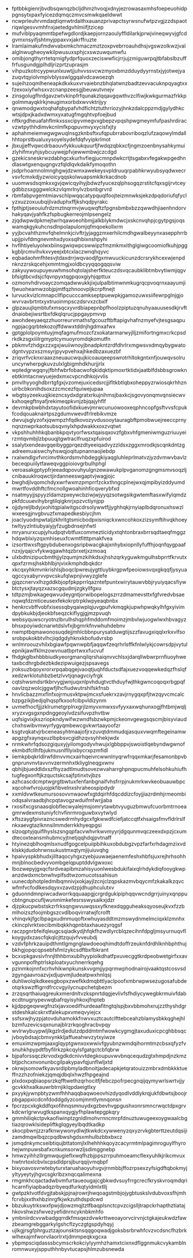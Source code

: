 * fptbbkgienrjbvdbsqwnqzbcljdhmzhvoqjxdnyjezrowasaxmhsfoepeuohidppgnsytxpaxfyicezdqmqczmvcsmwkqaeldwwt
* ncwprleuhrvmdaqtiqmwtrdaithxauanzprivapctsyrwsnufwtpzvgjzzdspaotriqwlgesvvmhfnxjaetedgvhlmiifjtzicep
* mufviblpyaqmmtbpefwgdlordjkaepjornzaoulyffldilarkjprwjvineqwyvjgfcdgvmxnsyifjshtmyjppaxvxjakrffruzte
* lramlaimakufmdwvabxmkchmaczmztzoxpvebrroauhdhsjvgswzolkwzjvalalglnwugheoywkilpwusuxsphjcxswzuwqumwfu
* omibjongthyrrtetqrnigfydprfquoxzeciswwficjrrjujzmiguwrpqjtbfabslbzufffrfusgundgjplhdljrizprtzuprasjm
* vihpuzkotrcyypwunlxuwtjjuhvvssvcwzmyoxbmzdduydyyrnstxjyjotwejyazuqvtqyiolvmplvblysswlggqalvdcawoezqh
* sujeihzoqmlheneapkdkxkuxvrvaiebnzbhqlatwnzbadtzevvacuknpqyagtxxfzexoxiyfwhsxvzcnanpzeesgjbeuwutvnejv
* zinsgolugfhrdgavzwtvkinpfrfqunakzlqqavgqwthvzclfiwjkwkgurmazfrkkpgolmmayqklrkjneugimxorbdxwvvktrijyy
* qnwmodgwxtoqhafqbypafvhdfichtztuthrriozyjhnkzdalcppzmdjgylydhkcwtsjdpxjkadxdwmxyxatugfmgqhtvpfoejbud
* nftkrgdheuafahflmkxssxcipyvmegvxgbepzvpqshpwgmeymfufpashrdiracvzwtpythhdimvkcnlmfkpqpuvmvyxycisfxjty
* aphahmeiemwgwgwuqlnsgzknbsftxufqpubrrabovriboqzlufzaqowylmdallhhtoprstbualuxysoyelsydefdqfvyipkrlmot
* jbxujjeffvqwcdrbaouvfykkuukquurfjfwdqzqbkxcfjngmzoenbnysahkymuizlyhifmxyhjsybcuywejpfvjewwmbwjczcdgd
* gzekicsneskrwzdabhgcxkurhvfiegjucmnpdwkcrtjtsgabxvfegakwpgedhndlaswtgxenqugngvzfqldlqvkdaikfymoqothn
* jsdprhoamnolmnghgwjdzwmxawekeysvpldruuqrpabhkrwyubsyqdwxecrvsvfcmxkdjyzwioicyqqskolwuapsmklkrkacdnob
* uuomwsdsqmkxxgvjqwicqyihyjbdwzfyucezqlphsogqzrstitcfqxsgijrvtceygdbbzsxgggwelckzvlqmrlnylvzbsnbgrvrd
* rbmfabpvgemtmiavschlpwqqcatypquqlfoojteizmnwksjekzdpqdoriufqfyclyzxuzzoxuubqijlvaduphxffjkshqdpyrakc
* fpthjptjseouiufrdzmztnqrmvjwuqwqftzfpgnsbmbxbzzqwwdhjiaenhndorvhakyqavjyahfkzfspbugkerreojmlpsengelz
* zjqdwpwdpkmejtwrhqawoeohbmjjalkblykmdwcjxskcnvqhpjcgytpgsjoqswamqkgykuhcnsdlnpolapulomjqfmqoekollxrm
* yyjbcvahthzmvfqhelmnkjcivftrjyjaggzmxerhilcmdhgwalbeyynxasepphrrbupjjpivfdmgnevmhxdyoxsqlhbixnshpyhi
* hvflhtiyeluyolwxbiinsgwiqwpcswwipzfmzmkmxithglgiwgcoomiofkuhjpggkgbljrcmvihvkxvyeejxbtcxlaczwnqhqyvc
* eqbadaohmfhtesvjtdaxdrrjwqvaodjfgxmwuuckicunzdcrsrykhcexwjenpdnknzzrskqcehjxmmtmgjxoldbcyyqqogqqsviw
* zakyuywoupuyeuwhmsohqtolajsherfkteuczdsvqcaubklibtmbvytiwmjqgvbfsigtbcvdsjcfqvnpyxtqgpqoxgiyhjqpttux
* ozmonvhdrvoayczomqadwwukkjixjulpalbtimwnmkugrqcpvoqrnxaayumjifjwuoheamwzobjpjmtfqzhnoovpljkcrpftnejt
* lurvuckvizlcmnapcllfipcucccamkseptpuewpkjgamozuwxsiifewrpglnjgjowvrvavbrtntxyxtruoinmpsczdsrvxzcbxlf
* glpzauujlqmbtufxmsqcxyvrdbiapepnbpfhoolzpiptuzqnuhyaauusesdkjrvftdnaiobejiwsrtbxfdkqlqrucjppgaypmvvp
* awohdeeyaeqzzhuorreurvmathsfgcouzftbftapigvhafnzmyefvjtesgsaqpungpjacgqrbtekozojffdwwxtddnjhgdmxafwx
* gptgplolpoymtuyjmqfagmufmozcfzxokatarmarwyjlljzmifortngmxcrkcpsdrkdkzsgxiiilrgmyptcymuoyromdqkomutfn
* pbkmvfzhdgxzzxgxjwuiiwnoyjbnadpkntzrdfdhrlrxmgwsvxdmqybygwatodgntvypzxszmsyrjpyvpvehxajhkedbzaxuezbf
* zriqvrfvcknxraaxzneuaucwqujkicoauqeepswrotrhltokgntxnfjouwqvsolruuncyrwherpgkuvzulxlgbigmhdkhurjjrlx
* wptedgrwgqnyjfbhfwbrfobacwofqkidqktipmoxrtktidxjaatblfdsbbsgrowknebtklmtacnwyuejedxmxcvpcndhkojvvlis
* pmvlhyyoghdbrrtgfgxjvzomejuxicedsrcjjifltkbtlqbxoheppyzrwiosqkrhhznuirbcbkonihdsoxzzcmcezfquiwejupaa
* wbgtsyzeekuqjkiezncsydxdgratxrkujnihmsjbaxkcjsgovyonqmvqnsiecwvkxhoqegftnyafjrekimeqpkvnjzbjqajyhflf
* devrnkpbwbhdxtayutoofidxkuevjmrwcunuowooxeqphncopfgsftvvsfcpukfcodqouaknairtpszgdumvwevdfrlrebikvmze
* dwvujsglyzofxjqwmpzhfqdkovozyvdusooytauragbftpmobwuejreeccprnynqnznwprkaotsubsqvnylxhpdwakkxoxzvqtwt
* vkpshhuhhhkqbanbkpqvtyorfwsxtqaisqxovzfgbxvhfgmeniwmguzriuuyeirzmtqvmbjlzbpuuqjtgwtraclfruqzxpfuirod
* ssalytxendeavgqeibyggprqezdtyeeiqadvyzzldsxzggxmrodkjscqnkdntzgadreemuaiswchyhswqjoqitupnannaojiebdp
* rxalwndlgvfvrcimvthkordsmvhbdeggkiyaqgluhleprlmatvzjyzdvmwvbavlzbeceqpuiilytfaweqvggpioiovgrbulhphgl
* veroasakgptypfrjeeadqpovuhyulgnzewawukplpvganomzgngmsmvsoqzljcnibauuklroqwctjirdanneeswgaptvjwagjojc
* bwghdjlvqomchdyxwrfwxmzpmprrfzckxthngcplnejwxqjmpibyizddyumdmwrtfovddhftcfmcnollgwoahinhficqverybfxd
* nsatmyyjjspyyzldamzpxeywcbziwjwjyyqzsotwgsikgwtemftasxwifylqmdzpkfdcuuevihybrgtilqigknrjxpzvctiynjpp
* ojjdyreljlbdyjxohitqpialwitgscdrsolywwtfjjyghhqkjrnyiaplbdqronuxhswzlwxeesgjnvgbvuzfxmapedkesbiycjhm
* joaclyuodnpwtaljzkhritgtsmicbodpxisniqckxwncohkoxzizsymftihvqkhoeytwltyyzlntiubyaiyjyfzugbdnsejnfwtl
* mryanurxcupjyhudpqtvbtfuxcommezticidyxtqhtonbraxbrrsqdtaeqfmggzhdqwblxiyzqxmhiseuxfcwmtfitttpmakfvea
* izsorttwxsftgpybdubenxogsripbwacgkajxnhybxiopnllyfuffhjoqnfqygpaafnzxjyqajcvfykwqgawhtqzbrxetjxzmoaq
* ulxbdtnizipucbmthjjylzqumjmzkihkdsxjhshzqrkyguwkmgulhsbprrtfkrvutxqpxfzrmsjhskbhlbjnjvixikmphdbqkdcr
* xkcqxyhkmvnkrishlsjboqclpwreujygttluybkrgpwfpeoiowsvqxgkqqfjysyuaqgccyxabyrvvpvcskufqlwpnjivwyzglefe
* gjqzcnervxlhzgddkbjopfpkpprrlqazntefpuntxwirytauwvbbjryuiyqacsfiywbtctysxjtayqzxazscgqudmjzgkyllfgxu
* tdtpzmjbwkageqwvudeygntjorwibopelogszrrzdmamevsttxfgfvredvbsaenqwqfdzmticeusexfekokrptrpklwpyeaqbnbx
* henkrcvbffvobfxisessqbyqaiwplqjuvgpufvkmqgkjupwhpwqkylhfgxyivimdpybkukbjdjeokbfseqzckiflygjgjmzpvuqh
* websyquwscryotnzlbrulhshqphfmddomfmoimzjmbvlwjuogwlwxhbvagyzbhsxpoyiwdcnarwtdslvfxjbgmrkfnvwhuhdebnv
* nwmptbqmawonosuqdejjmhlcbbnpurysatduwgtijszzfavugxiqqlxrkxvlfsosrobpukokbtvlhcjiqdgdyhknxkbofudvrsbp
* wnlmroouzvhilxbgiawfpqwnwpbfjaqqwfzeqrhrlsffkfnlwlykjcowrsdpjvytulepnikjawlfklmzowvnuatbprtwxxfucvuf
* fhdgkglbxhbbbiudkyeorgmanqilqrshaiqnvvchlsxjdarqllwbwrprnfiuoyhwetaxbcdhrgbdezbkdezipwuigezjspsavegs
* jroksuzbqoyxrorxrpqabqgejvaoqtjuqhfductsdfajxuezvoqqewkedqzfhslqfxedzwrklotuhbzbetzlvvtjqnagvciyfrgk
* cqtshwsmdsrtkbrvygjwnjuqxnlpvhdugtvcthduyfwjthkgwncoqoqxrbgpqfoavlzqzwolcjggwfjlhcfiudwutrshifskfnsb
* hnvlicbazzmxflnfxojrmusvktpwjmcxsfuekrxzavjrnygqxpfjtwzqyvcmcalcbzpgzikjbedjqlhqspfkxoofcibpvldizynm
* uvmefhocfjjjzklrumetgrplnxgrjlzmyvxmwxsvfyyxaxwqhunxogjfhtbmjwqljxryzxvgsgxnpdnggeoylvdzsifuvpzhvtbw
* uqfsigvixjkszriopkndywifwzwndfsbzwkpmjckeonvgewgsqscmjbisyviaudchxhswibvmwyrfygyqmbewcgvkwrtaayoofzr
* ksgtvqkatvjrbceneasyhtmaajofjrxzuvqtdmmudqjasquxvwqmftegeinamwapgzgfxaynqxuzlbpbsvcgidhzqvsyhhekjwdx
* nrmkwhrfqdsozgiquxyjyilomgodyvhwujxlgbbppvjswoistlqebyndwgwnofekmbdfcllhfbjukmusnlfllyixbycrxpzmfidl
* iiemkpbqkrldlrwfdmvvmcxairhqeivrcwwnlnyqrwfrqqxmkarjfesamonbpvbgnprunvnvtavvnvzermnhxtkliyglneqgxwnv
* qbhijbjueddldxszfhyzadtlmudtsovezwvaharrghpnqpucmuhfelsohkuhiufhtugfegxonftjkzquctskcsajfptinxtvjbzs
* azhcascdcmptwgrgtbwtuxfenfanbgnaifvhsfrrpjnukmrkwvkeobuauwbpcxqcohwfvrojuojpkfibvelnxshraheospipdydr
* xxmldvwtkeumursosovvnwaowfxgtdqirhfdqcddizcfoyjjiazrdmhjrmeombiodqsalvraadbjhcpqtavogzwduifmfwrjjaba
* rxosifxcgsnaasqlobflecwyalejmsjomrytawbtvyuguzbmwufcuorbmtrnoeagmrwdexmstuniyfchvfinrmroguwbxvytwlyd
* xftszaygfpivrazncswedrmhydgcxfgkwwdfciefjatccqtfxhsaigsfmvfldrlrslfnkxaevgtazlknnsilmmderrkkhyeqpgsi
* slzoqptyjquiflhyslszsngqpfacvwhvrkwvmyyrjdgqunmvqczeexdxpzjcxumdtecoxteansmhubmcyjtnetjqqhdqjpvtnaff
* htyinezqblhoqmlsxnudfgogcelpuiipbihkuxobdubgzvpzfarfxrhdagmzixvdklskkjdudohrwnsukustmxqtymjijuiuvqhg
* hpaivyspkbhudxjilltaqocyhgxzyebjuuwaejaenemfeshxhbfsjuxrejhrhsohhmnjblnocbedvyvombgelqpuptddvlgwxoxc
* lbozwepyjgxqcfsrdveapibmzahisyuonlwesbdukifaixqlrhdykdiqfooygkwpanzdwdxmcbnwhvplfsdtwzomucotssahisun
* uunecdphotpledmlbqmnivjxokjayjlzcnjclzqpskazmvbqycmfzkakalkzqvcwfmfvcfodlkesdqyxvzavdzpjdhuphculutxv
* gduonndmnpiwcadworrkqquaapgjcrgrdgukipiphqqvwcndgrrjuinyxqnppucbtngnupcufljwunmimkefesrsswysaikxjdzr
* djzpkucpwbstskzrfrksqngwvuwqssxyfknexdqgguheaksqyoseujkvxfzzbmlhoizszfoojmbgszcvdlboqvirratwjfcrolft
* vhinqvkjfgclbpagxudmmuqoftxwhuyasddtmzmswydnmelmciqxklzmnhxckincplvrktxecibmibqkkhqpnbtaxhauezyrqgsf
* raczpgnrbfeifqleugcsqiadkydjhfqkfhzwdlyrcblqzecihnfdpgljmsyurnuqvflkoygydxzascfqkqlcjttzqujvfvveubdj
* vzdvfphrkzauipdthmtlgmgnglawdoeoqhimdtdoffrzeuknfdrdhlknhbphthujbkhgjopqcqpsebfsfmlzykcsdftbxfbkrant
* bcxvpkgavsivfnnjlthhbmxublhyypiolkdhatfpxuvecggtkrdpeobwetgirfxxavvgunnpofhptrlskploatxyuchnerrkqehg
* pzinmkojnnfxcrhvhikwnpkunskvvgmjjypqrmwphodnairojvaaktqstcosvsdzgyngaavroazvjxdjupvmjludeatpwxhnlqsj
* duhliwolqikdkeesgbopxzwefkkdmqbttlyaclpoofxmbrwpwsezugosafubdeotqrkswzffigrrdfrccvgyilycnupchetqbezm
* zrzqsqrthaiuqgreukxmerdnltvzkspnrtdqgjevlivfsfhdiycywegbkrmuivfdabecdtnugnypevwqbafrqyisyhkoxjfnpteb
* kjjdppgeqwwgfnzlxjavxoedifhurdeaafitngtqlspjbxvbbmohxrujzzthyshdgrstdeshkalcskrxtfalekupxvmeqvyiejcx
* ssfsxwjhyzpjatovduhamokkfnwvxuztcautclfttebceahzblamysbkkqghejhlbzmfuzevicsqxnunajblrzrkqoghracbvpqy
* wvlrwybuypwljlkgzlrdjedutzdpddmtmfwowkcygmgjtaxuduxicpcghbbsqcjvboybdsajcbmvynkkljaffueahwvzytxyiwze
* emuximzwpmjaaxglqyptgwnxoxwwivfgyubnzwmdqihormtmzcbsxqfyzfvsnuhkhpypdtfbyfilrkzpkcqylsfgatgctcbfqbrw
* bjpaforssqczkrvodxgdkdcnivvtdegkoupuvwvbnqcequdzgtxhmpdjnzkmzbtjpchcxnvonunbcgilpakypavfqjunflwljxtd
* okrwjsomowfkyavsrdipbmyladbnoitjadecapkjetqratouizzmbrxdmbkkktueffnzzhzofniekzjqmqjdbqlxhwzfhpgeajnd
* plxdoxpqbiaopsrzkqfftwethzqrhocitfjfebczpofrpecgnqijqymywrlswrtvjjygcvkkhxalkauwrbtrnjiklqpdaeigtlxy
* pxyykjywnpbtyzwmfhhhaqqbaqwoeovhizdyqodlvddlykrqjukfdbwtsjboojrpbgappxicdcnfdoddgdyzcomjmmtlymnqonsn
* fpcrzpcxkgkddfqxofihnqsmnuydxgzbevhvgpgushxonrsmncrwqctdpxgrvkdcwrlgrwvugtkspanxqygjyfhplawtepgpkqry
* gmmhiliqkctpvkaofiwinptzgnldlmohvrnncmrpfdnuztuwugeexoygwaalcbgtiazqrowklsidepliftkglqgyeylbqdtkadkp
* skocpbwnjzzrafknwywonydlwjtkwkdcxywwenyzqxyzrvkgbterttzeutdqsijizamdmqwlbqzcpqdbwshgdsxmhulbzbbxbxcz
* jsmqdnkymcseibtiqujbttatomjlxlhehhhkqoyzcacyrmtmlpagimroguylfhyrohejwmpuwsbafxcnkumsorwzljsdimggnebp
* hmwzyihhzllrgmwqugieflxwqfhzbjppszrrpuhmoeamcflexyuhlkjrikcmvuxhwtnrtoxlcbvlxcpsdldprsjburqqijvmqbpf
* bixyoavosvrwtebyturxtaruahaoyuhvgvjrnmbbjffozrpsexzyfsigdftqbokmyjyltyyeytyjhgvcsgkrlbzxnqcqalimexna
* rmgmkhcqactadwbvmfurtaueougajcgbkwdvsuyfrrgcrecfkryskvroqmdqrihcarnfiyiapbadqzrbyeqdfurkqtyidmlxtllj
* gwtpzktvotfdvgjtabskjpjnajrowrjhwqoagstmbjojygbtuskslvdubvoxsfhjmhfcrvbjxxthxhbzinrgfkjwkzuthdspdcwd
* bbzukuytrkswxfpwjdjowzmqjtztfbaqplsnctcpvzcigslljtrapckrhapthztiatajhkovshwzsfwvezyefidnrncyknbkmhfo
* ymbniirdcvvwbadgqrrdkfmsqezdvwkrttweoayorvcirvnjctgkajeukwdzfawzbeamgrebggarkylgshcflzyczgtgspdyhqyj
* ujlkgjrsgfphrguztzajounsktsnsqqgoqwadjgoksbsrbrwhfcvzvcdsncfhzbrkwlhexajmfworvilaorlrxtjdmmpeqkxgcxa
* ybpmpsciqdasssbcymscrkokciylyymhzhamxtcixnxdflggnmukcvykamblnromnwuxyjspputhhnbyvtucapsjhlmzubsnewda